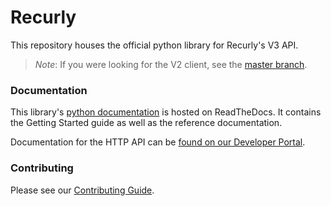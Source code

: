 # Recurly

This repository houses the official python library for Recurly's V3 API.

> *Note*:
> If you were looking for the V2 client, see the [master branch](https://github.com/recurly/recurly-client-python/tree/master).

### Documentation

This library's [python documentation](https://recurly-client-python.readthedocs.io/en/latest/) is hosted on ReadTheDocs. 
It contains the Getting Started guide as well as the reference documentation.

Documentation for the HTTP API can be [found on our Developer Portal](https://developers.recurly.com/api/v2019-10-10/).

### Contributing

Please see our [Contributing Guide](CONTRIBUTING.md).
